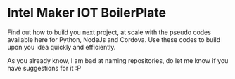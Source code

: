 # Intel Maker IOT BoilerPlate
Find out how to build you next project, at scale with the pseudo codes available here for Python, NodeJs and Cordova. Use these codes to build upon you idea quickly and efficiently.

As you already know, I am bad at naming repositories, do let me know if you have suggestions for it :P
